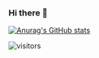 ### Hi there 👋

[![Anurag's GitHub stats](https://github-readme-stats.vercel.app/api?username=DubAvenXP&count_private=true)](https://github.com/anuraghazra/github-readme-stats)

 ![visitors](https://visitor-badge.glitch.me/badge?page_id=DubAvenXP.DubAvenXP&left_color=green&right_color=red)
